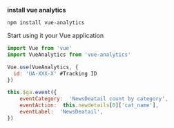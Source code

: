 **install vue analytics**
```
npm install vue-analytics
```
Start using it your Vue application
```javaScript
import Vue from 'vue'
import VueAnalytics from 'vue-analytics'

Vue.use(VueAnalytics, {
  id: 'UA-XXX-X' #Tracking ID
})
```

```javaScript
this.$ga.event({
	eventCategory:  'NewsDeatail count by category',
	eventAction:  this.newdetails[0]['cat_name'],
	eventLabel:  'NewsDeatail',
})
```
<!--stackedit_data:
eyJoaXN0b3J5IjpbLTEyODk2MDE3ODZdfQ==
-->